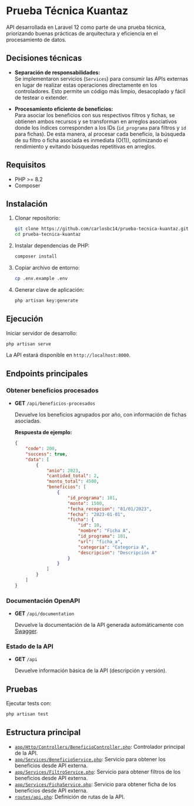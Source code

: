 # Prueba Técnica Kuantaz

API desarrollada en Laravel 12 como parte de una prueba técnica, priorizando buenas prácticas de arquitectura y eficiencia en el procesamiento de datos.

## Decisiones técnicas

-   **Separación de responsabilidades:**  
    Se implementaron servicios (`Services`) para consumir las APIs externas en lugar de realizar estas operaciones directamente en los controladores. Esto permite un código más limpio, desacoplado y fácil de testear o extender.

-   **Procesamiento eficiente de beneficios:**  
    Para asociar los beneficios con sus respectivos filtros y fichas, se obtienen ambos recursos y se transforman en arreglos asociativos donde los índices corresponden a los IDs (`id_programa` para filtros y `id` para fichas). De esta manera, al procesar cada beneficio, la búsqueda de su filtro o ficha asociada es inmediata (O(1)), optimizando el rendimiento y evitando búsquedas repetitivas en arreglos.

## Requisitos

-   PHP >= 8.2
-   Composer

## Instalación

1. Clonar repositorio:

    ```sh
    git clone https://github.com/carlosbc14/prueba-tecnica-kuantaz.git
    cd prueba-tecnica-kuantaz
    ```

2. Instalar dependencias de PHP:

    ```sh
    composer install
    ```

3. Copiar archivo de entorno:

    ```sh
    cp .env.example .env
    ```

4. Generar clave de aplicación:
    ```sh
    php artisan key:generate
    ```

## Ejecución

Iniciar servidor de desarrollo:

```sh
php artisan serve
```

La API estará disponible en `http://localhost:8000`.

## Endpoints principales

### Obtener beneficios procesados

-   **GET** `/api/beneficios-procesados`

    Devuelve los beneficios agrupados por año, con información de fichas asociadas.

    **Respuesta de ejemplo:**

    ```json
    {
        "code": 200,
        "success": true,
        "data": [
            {
                "anio": 2023,
                "cantidad_total": 2,
                "monto_total": 4500,
                "beneficios": [
                    {
                        "id_programa": 101,
                        "monto": 1500,
                        "fecha_recepcion": "01/01/2023",
                        "fecha": "2023-01-01",
                        "ficha": {
                            "id": 10,
                            "nombre": "Ficha A",
                            "id_programa": 101,
                            "url": "ficha_a",
                            "categoria": "Categoria A",
                            "descripcion": "Descripción A"
                        }
                    }
                ]
            }
        ]
    }
    ```

### Documentación OpenAPI

-   **GET** `/api/documentation`

    Devuelve la documentación de la API generada automáticamente con [Swagger](https://swagger.io/).

### Estado de la API

-   **GET** `/api`

    Devuelve información básica de la API (descripción y versión).

## Pruebas

Ejecutar tests con:

```sh
php artisan test
```

## Estructura principal

-   [`app/Http/Controllers/BeneficioController.php`](app/Http/Controllers/BeneficioController.php): Controlador principal de la API.
-   [`app/Services/BeneficioService.php`](app/Services/BeneficioService.php): Servicio para obtener los beneficios desde API externa.
-   [`app/Services/FiltroService.php`](app/Services/FiltroService.php): Servicio para obtener filtros de los beneficios desde API externa.
-   [`app/Services/FichaService.php`](app/Services/FichaService.php): Servicio para obtener ficha de los beneficios desde API externa.
-   [`routes/api.php`](routes/api.php): Definición de rutas de la API.

